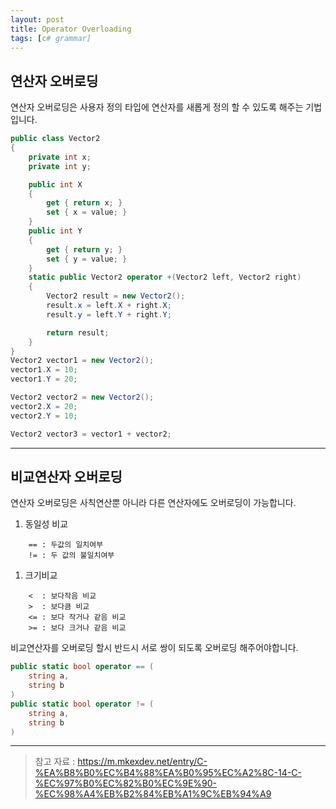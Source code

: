 ```yaml
---
layout: post
title: Operator Overloading
tags: [c# grammar]
---
```


## 연산자 오버로딩

연산자 오버로딩은 사용자 정의 타입에 연산자를 새롭게 정의 할 수 있도록 해주는 기법입니다.

~~~c#
public class Vector2
{
    private int x;
    private int y;

    public int X
    {
        get { return x; }
        set { x = value; }
    }
    public int Y
    {
        get { return y; }
        set { y = value; }
    }
    static public Vector2 operator +(Vector2 left, Vector2 right)
    {
        Vector2 result = new Vector2();
        result.x = left.X + right.X;
        result.y = left.Y + right.Y;

        return result;
    }
}
Vector2 vector1 = new Vector2();
vector1.X = 10;
vector1.Y = 20;

Vector2 vector2 = new Vector2();
vector2.X = 20;
vector2.Y = 10;

Vector2 vector3 = vector1 + vector2;
~~~
---
## 비교연산자 오버로딩
  
연산자 오버로딩은 사칙연산뿐 아니라 다른 연산자에도 오버로딩이 가능합니다.
1. 동일성 비교
~~~
    == : 두값의 일치여부  
    != : 두 값의 불일치여부
~~~
1. 크기비교
~~~
    <  : 보다작음 비교  
    >  : 보다큼 비교  
    <= : 보다 작거나 같음 비교  
    >= : 보다 크거나 같음 비교
~~~
비교연산자를 오버로딩 할시 반드시 서로 쌍이 되도록 오버로딩 해주어야합니다.
  
~~~c# 
public static bool operator == (
    string a,
    string b
)
public static bool operator != (
    string a,
    string b
)
~~~


___
> 참고 자료 : https://m.mkexdev.net/entry/C-%EA%B8%B0%EC%B4%88%EA%B0%95%EC%A2%8C-14-C-%EC%97%B0%EC%82%B0%EC%9E%90-%EC%98%A4%EB%B2%84%EB%A1%9C%EB%94%A9